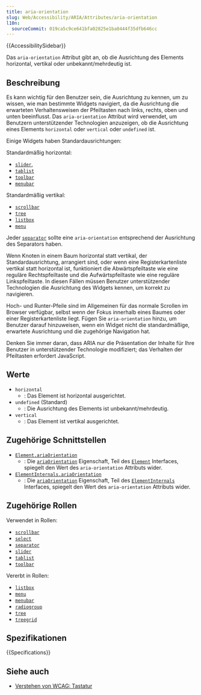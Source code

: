 ```yaml
---
title: aria-orientation
slug: Web/Accessibility/ARIA/Attributes/aria-orientation
l10n:
  sourceCommit: 019ca5c9ce641bfa02825e1ba0444f35dfb646cc
---
```


{{AccessibilitySidebar}}

Das `aria-orientation` Attribut gibt an, ob die Ausrichtung des Elements horizontal, vertikal oder unbekannt/mehrdeutig ist.

## Beschreibung

Es kann wichtig für den Benutzer sein, die Ausrichtung zu kennen, um zu wissen, wie man bestimmte Widgets navigiert, da die Ausrichtung die erwarteten Verhaltensweisen der Pfeiltasten nach links, rechts, oben und unten beeinflusst. Das `aria-orientation` Attribut wird verwendet, um Benutzern unterstützender Technologien anzuzeigen, ob die Ausrichtung eines Elements `horizontal` oder `vertical` oder `undefined` ist.

Einige Widgets haben Standardausrichtungen:

Standardmäßig horizontal:

- [`slider`](/de/docs/Web/Accessibility/ARIA/Roles/slider_role),
- [`tablist`](/de/docs/Web/Accessibility/ARIA/Roles/tablist_role)
- [`toolbar`](/de/docs/Web/Accessibility/ARIA/Roles/toolbar_role)
- [`menubar`](/de/docs/Web/Accessibility/ARIA/Roles/menubar_role)

Standardmäßig vertikal:

- [`scrollbar`](/de/docs/Web/Accessibility/ARIA/Roles/scrollbar_role)
- [`tree`](/de/docs/Web/Accessibility/ARIA/Roles/tree_role)
- [`listbox`](/de/docs/Web/Accessibility/ARIA/Roles/listbox_role)
- [`menu`](/de/docs/Web/Accessibility/ARIA/Roles/menu_role)

Jeder [`separator`](/de/docs/Web/Accessibility/ARIA/Roles/separator_role) sollte eine `aria-orientation` entsprechend der Ausrichtung des Separators haben.

Wenn Knoten in einem Baum horizontal statt vertikal, der Standardausrichtung, arrangiert sind, oder wenn eine Registerkartenliste vertikal statt horizontal ist, funktioniert die Abwärtspfeiltaste wie eine reguläre Rechtspfeiltaste und die Aufwärtspfeiltaste wie eine reguläre Linkspfeiltaste. In diesen Fällen müssen Benutzer unterstützender Technologien die Ausrichtung des Widgets kennen, um korrekt zu navigieren.

Hoch- und Runter-Pfeile sind im Allgemeinen für das normale Scrollen im Browser verfügbar, selbst wenn der Fokus innerhalb eines Baumes oder einer Registerkartenliste liegt. Fügen Sie `aria-orientation` hinzu, um Benutzer darauf hinzuweisen, wenn ein Widget nicht die standardmäßige, erwartete Ausrichtung und die zugehörige Navigation hat.

Denken Sie immer daran, dass ARIA nur die Präsentation der Inhalte für Ihre Benutzer in unterstützender Technologie modifiziert; das Verhalten der Pfeiltasten erfordert JavaScript.

## Werte

- `horizontal`
  - : Das Element ist horizontal ausgerichtet.
- `undefined` (Standard)
  - : Die Ausrichtung des Elements ist unbekannt/mehrdeutig.
- `vertical`
  - : Das Element ist vertikal ausgerichtet.

## Zugehörige Schnittstellen

- [`Element.ariaOrientation`](/de/docs/Web/API/Element/ariaOrientation)
  - : Die [`ariaOrientation`](/de/docs/Web/API/Element/ariaOrientation) Eigenschaft, Teil des [`Element`](/de/docs/Web/API/Element) Interfaces, spiegelt den Wert des `aria-orientation` Attributs wider.
- [`ElementInternals.ariaOrientation`](/de/docs/Web/API/ElementInternals/ariaOrientation)
  - : Die [`ariaOrientation`](/de/docs/Web/API/ElementInternals/ariaOrientation) Eigenschaft, Teil des [`ElementInternals`](/de/docs/Web/API/ElementInternals) Interfaces, spiegelt den Wert des `aria-orientation` Attributs wider.

## Zugehörige Rollen

Verwendet in Rollen:

- [`scrollbar`](/de/docs/Web/Accessibility/ARIA/Roles/scrollbar_role)
- [`select`](/de/docs/Web/Accessibility/ARIA/Roles/select_role)
- [`separator`](/de/docs/Web/Accessibility/ARIA/Roles/separator_role)
- [`slider`](/de/docs/Web/Accessibility/ARIA/Roles/slider_role)
- [`tablist`](/de/docs/Web/Accessibility/ARIA/Roles/tablist_role)
- [`toolbar`](/de/docs/Web/Accessibility/ARIA/Roles/toolbar_role)

Vererbt in Rollen:

- [`listbox`](/de/docs/Web/Accessibility/ARIA/Roles/listbox_role)
- [`menu`](/de/docs/Web/Accessibility/ARIA/Roles/menu_role)
- [`menubar`](/de/docs/Web/Accessibility/ARIA/Roles/menubar_role)
- [`radiogroup`](/de/docs/Web/Accessibility/ARIA/Roles/radiogroup_role)
- [`tree`](/de/docs/Web/Accessibility/ARIA/Roles/tree_role)
- [`treegrid`](/de/docs/Web/Accessibility/ARIA/Roles/treegrid_role)

## Spezifikationen

{{Specifications}}

## Siehe auch

- [Verstehen von WCAG: Tastatur](/de/docs/Web/Accessibility/Understanding_WCAG/Keyboard)
